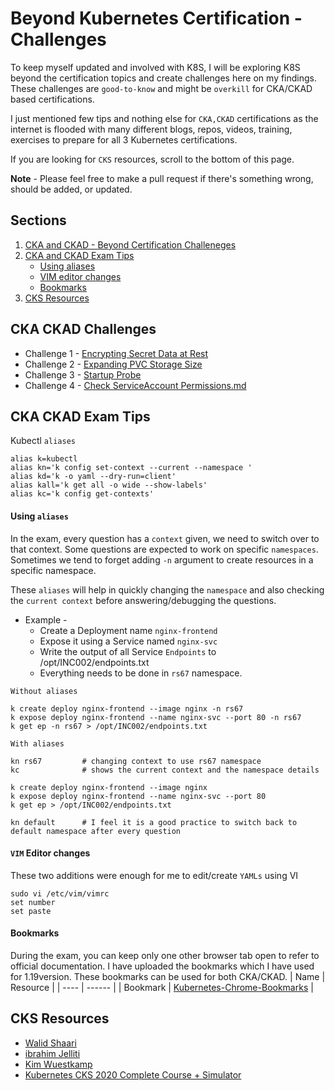 # Beyond Kubernetes Certification - Challenges

To keep myself updated and involved with K8S, I will be exploring K8S beyond the certification topics and create challenges here on my findings. These challenges are `good-to-know` and might be `overkill`  for CKA/CKAD based certifications.

I just mentioned few tips and nothing else for `CKA,CKAD` certifications as the internet is flooded with many different blogs, repos, videos, training, exercises to prepare for all 3 Kubernetes certifications. 

If you are looking for `CKS` resources, scroll to the bottom of this page.

**Note** - Please feel free to make a pull request if there's something wrong, should be added, or updated.

## Sections
 1. [CKA and CKAD - Beyond Certification Challeneges](https://github.com/sidd-harth/kubernetes#cka-ckad-challenges)
 2. [CKA and CKAD Exam Tips](https://github.com/sidd-harth/kubernetes#cka-ckad-exam-tips)
    - [Using aliases](https://github.com/sidd-harth/kubernetes#using-aliases)
    - [VIM editor changes](https://github.com/sidd-harth/kubernetes#vim-editor-changes)
    - [Bookmarks](https://github.com/sidd-harth/kubernetes#bookmarks)
 3. [CKS Resources](https://github.com/sidd-harth/kubernetes#cks-resources)

## CKA CKAD Challenges
- Challenge 1 - [Encrypting Secret Data at Rest](https://github.com/sidd-harth/kubernetes/blob/main/challenges/Encrypting%20Secret%20Data%20at%20Rest.md)
- Challenge 2 - [Expanding PVC Storage Size](https://github.com/sidd-harth/kubernetes/blob/main/challenges/Expanding%20PVC%20Storage%20Size.md)
- Challenge 3 - [Startup Probe](https://github.com/sidd-harth/kubernetes/blob/main/challenges/Startup%20Probe.md)
- Challenge 4 - [Check ServiceAccount Permissions.md](https://github.com/sidd-harth/kubernetes/blob/main/challenges/Check%20ServiceAccount%20Permissions.md)

## CKA CKAD Exam Tips
Kubectl `aliases`
```
alias k=kubectl
alias kn='k config set-context --current --namespace '
alias kd='k -o yaml --dry-run=client'
alias kall='k get all -o wide --show-labels'
alias kc='k config get-contexts'
```
#### Using `aliases`
In the exam, every question has a `context` given, we need to switch over to that context. Some questions are expected to work on specific `namespaces`. Sometimes we tend to forget adding `-n` argument to create resources in a specific namespace. 

These `aliases` will help in quickly changing the `namespace` and also checking the `current context`  before answering/debugging the questions.

- Example -
  - Create a Deployment name `nginx-frontend` 
  - Expose it using a Service named `nginx-svc` 
  - Write the output of all Service `Endpoints` to /opt/INC002/endpoints.txt
  - Everything needs to be done in `rs67` namespace.

`Without aliases`
```
k create deploy nginx-frontend --image nginx -n rs67
k expose deploy nginx-frontend --name nginx-svc --port 80 -n rs67
k get ep -n rs67 > /opt/INC002/endpoints.txt
```
`With aliases`
```
kn rs67         # changing context to use rs67 namespace
kc              # shows the current context and the namespace details

k create deploy nginx-frontend --image nginx
k expose deploy nginx-frontend --name nginx-svc --port 80
k get ep > /opt/INC002/endpoints.txt

kn default      # I feel it is a good practice to switch back to default namespace after every question
```

#### `VIM` Editor changes 
These two additions were enough for me to edit/create `YAMLs` using VI
```
sudo vi /etc/vim/vimrc
set number
set paste
```

#### Bookmarks
During the exam, you can keep only one other browser tab open to refer to official documentation. I have uploaded the bookmarks which I have used for 1.19version. These bookmarks can be used for both CKA/CKAD.
| Name | Resource |
| ---- | ------ |
| Bookmark | [Kubernetes-Chrome-Bookmarks](https://github.com/sidd-harth/kubernetes/blob/main/Kubernetes-Chrome-Bookmarks.html) |

## CKS Resources
  - [Walid Shaari](https://github.com/walidshaari/Certified-Kubernetes-Security-Specialist)
  - [ibrahim Jelliti](https://github.com/ibrahimjelliti/CKSS-Certified-Kubernetes-Security-Specialist)
  - [Kim Wuestkamp](https://wuestkamp.medium.com/kubernetes-cks-full-course-simulator-3893120baa1d)
  - [Kubernetes CKS 2020 Complete Course + Simulator](https://www.udemy.com/course/certified-kubernetes-security-specialist/)
  
